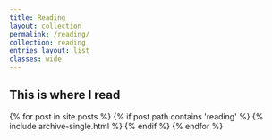 ```yaml
---
title: Reading
layout: collection
permalink: /reading/
collection: reading
entries_layout: list
classes: wide
---
```


## This is where I read

{% for post in site.posts %}
  {% if post.path contains 'reading' %}
     {% include archive-single.html %}
  {% endif %}
{% endfor %} 
